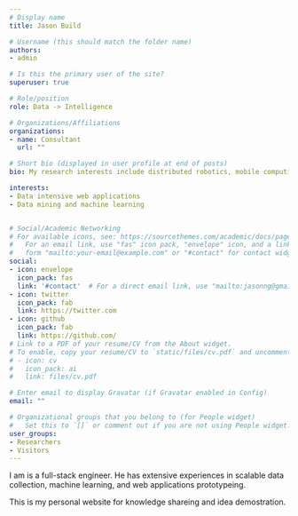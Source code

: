 ```yaml
---
# Display name
title: Jason Build

# Username (this should match the folder name)
authors:
- admin

# Is this the primary user of the site?
superuser: true

# Role/position
role: Data -> Intelligence

# Organizations/Affiliations
organizations:
- name: Consultant
  url: ""

# Short bio (displayed in user profile at end of posts)
bio: My research interests include distributed robotics, mobile computing and programmable matter.

interests:
- Data intensive web applications
- Data mining and machine learning


# Social/Academic Networking
# For available icons, see: https://sourcethemes.com/academic/docs/page-builder/#icons
#   For an email link, use "fas" icon pack, "envelope" icon, and a link in the
#   form "mailto:your-email@example.com" or "#contact" for contact widget.
social:
- icon: envelope
  icon_pack: fas
  link: '#contact'  # For a direct email link, use "mailto:jasonng@gmail.com".
- icon: twitter
  icon_pack: fab
  link: https://twitter.com
- icon: github
  icon_pack: fab
  link: https://github.com/
# Link to a PDF of your resume/CV from the About widget.
# To enable, copy your resume/CV to `static/files/cv.pdf` and uncomment the lines below.
# - icon: cv
#   icon_pack: ai
#   link: files/cv.pdf

# Enter email to display Gravatar (if Gravatar enabled in Config)
email: ""

# Organizational groups that you belong to (for People widget)
#   Set this to `[]` or comment out if you are not using People widget.
user_groups:
- Researchers
- Visitors
---
```


I am is a full-stack engineer. He has extensive experiences in scalable data collection, machine learning, and web applications prototypeing.

This is my personal website for knowledge shareing and idea demostration.
